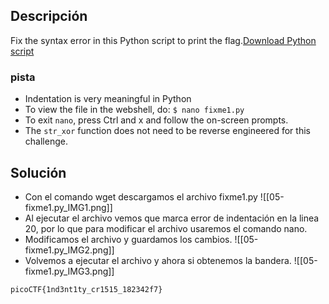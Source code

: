 
## Descripción 

Fix the syntax error in this Python script to print the flag.[Download Python script](https://artifacts.picoctf.net/c/27/fixme1.py)
### pista

- Indentation is very meaningful in Python
- To view the file in the webshell, do: `$ nano fixme1.py`
- To exit `nano`, press Ctrl and x and follow the on-screen prompts.
- The `str_xor` function does not need to be reverse engineered for this challenge.
## Solución

- Con el comando wget descargamos el archivo fixme1.py
![[05-fixme1.py_IMG1.png]]
-  Al ejecutar el archivo vemos que marca error de indentación en la linea 20, por lo que para modificar el archivo usaremos el comando nano.
- Modificamos el archivo y guardamos los cambios.
![[05-fixme1.py_IMG2.png]]
- Volvemos a ejecutar el archivo y ahora si obtenemos la bandera.
![[05-fixme1.py_IMG3.png]]


```
picoCTF{1nd3nt1ty_cr1515_182342f7}
```

